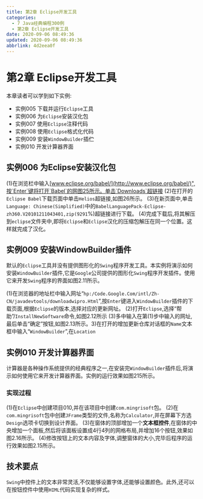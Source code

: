 ```yaml
---
title: 第2章 Eclipse开发工具
categories: 
  - 7 Java经典编程300例
  - 第2章 Eclipse开发工具
date: 2020-09-06 08:49:36
updated: 2020-09-06 08:49:36
abbrlink: 4d2eea0f
---
```

<div id='my_toc'></div>
<style>.header_1{margin-left: 1em;}.header_2{margin-left: 2em;}.header_3{margin-left: 3em;}.header_4{margin-left: 4em;}.header_5{margin-left: 5em;}.header_6{margin-left: 6em;}</style>
<!--more-->
<script>if (navigator.platform.search('arm')==-1){document.getElementById('my_toc').style.display = 'none';}var e,p = document.getElementsByTagName('p');while (p.length>0) {e = p[0];e.parentElement.removeChild(e);}</script>

<!--end-->
# 第2章 Eclipse开发工具
本章读者可以学到如下实例:
- 实例005 下载并运行`Eclipse`工具
- 实例006 为`Eclipse`安装汉化包
- 实例007 使用`Eclipse`注释代码
- 实例008 使用`Eclipse`格式化代码
- 实例009 安装`WindowBuilder`插伫
- 实例010 开发计算器界面

## 实例006 为Eclipse安装汉化包
(1)在浏览栏中输入[www.eclipse.org/babel/](http://www.eclipse.org/babel/)",按`Enter`键将打开`Babel`的网图25所示。单击`Downloads`超链接
(2)在打开的`Eclipse Babel`下载页面中单击`Helios`超链接,如图26所示。
(3)在新页面中,单击`Language: Chinese(Simplified)`中的`BabelLanguagePack-Eclipse-zh360.V20101211043401,zip(9291`%)超链接进行下载。
(4)完成下载后,将其解压到`eclipse`文件夹中,即将`Eclipse`和`Eclipse`汉化的压缩包解压在同一个位置。这样就完成了汉化。

## 实例009 安装WindowBuilder插件
默认的`Eclipse`工具并没有提供图形化的`Swing`程序开发工具。本实例将演示如何安装`WindowBuilder`插件,它是`Google`公司提供的图形化`Swing`程序开发插件。使用它来开发`Swing`程序的界面如图2.11所示。

(1)在浏览器的地址栏中输入网址“`hp:/Code.Google.Com/intl/Zh-CN/javadevtools/downloadwipro.Html`”,按`Enter`键进入`WindowBuilder`插件的下载页面,根据`Eclipse`的版本,选择对应的更新网址。
(2)打开`Eclipse`,选择“帮助”/`InstallNewSoftware`命令,如图2.12所示
(3)多中输入在第(1)步中输入的网址,最后单击“确定”按钮,如图2.13所示。3)在打开的增加更新仓库对话框的`Name`文本框中输入“`WindowBuilder`”,在`Location`

## 实例010 开发计算器界面
计算器是各种操作系统提供的经典程序之一,在安装完`WindowBuilder`插件后,将演示如何使用它来开发计算器界面。实例的运行效果如图215所示。
### 实现过程
(1)在`Eclipse`中创建项目010,并在该项目中创建`com.mingrisoft`包。
(2)在`com.mingrisoft`包中创建`JFrame`类型的文件,名称为`Calculator`,并在屏幕下方选`Design`选项卡切换到设计界面。
(3)在窗体的顶部增加一个**文本框控件**,在窗体的中央增加一个面板,然后将该面板设置成4行4列的网格布局,并增加16个按钮,效果如图2.16所示。
(4)修改按钮上的文本内容及字体,调整窗体的大小,完毕后程序的运行效果如图2.15所示。

## 技术要点
`Swing`中控件上的文本非常灵活,不仅能够设置字体,还能够设置颜色。此外,还可以在按钮控件中使用`HIML`代码实现复杂的样式。

